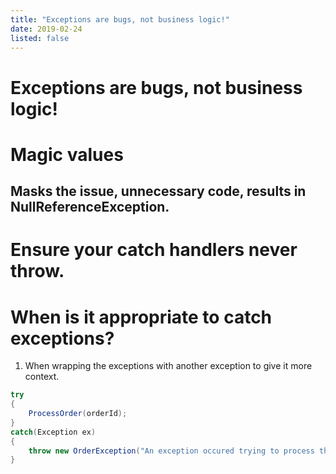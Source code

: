 ```yaml
---
title: "Exceptions are bugs, not business logic!"
date: 2019-02-24
listed: false
---
```


# Exceptions are bugs, not business logic!

# Magic values

## Masks the issue, unnecessary code, results in NullReferenceException.

# Ensure your catch handlers never throw.

# When is it appropriate to catch exceptions?

1. When wrapping the exceptions with another exception to give it more context.

```c#
try
{
    ProcessOrder(orderId);
}
catch(Exception ex)
{
    throw new OrderException("An exception occured trying to process the order", orderId, ex);
}
```
